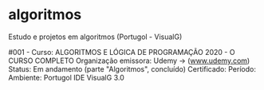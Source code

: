 # algoritmos
Estudo e projetos em algoritmos (Portugol - VisualG)

#001 - Curso: ALGORITMOS E LÓGICA DE PROGRAMAÇÃO 2020 - O CURSO COMPLETO
	Organização emissora: Udemy -> (www.udemy.com)
	Status: Em andamento (parte "Algoritmos", concluído)
		Certificado:
	Período:
	Ambiente:
		Portugol
		IDE VisualG 3.0
